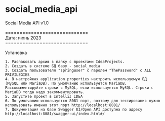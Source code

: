 # social_media_api
Social Media API v1.0

=============================<br>
Дата: июнь 2023<br>
=============================<br>

Установка
~~~~~~~~~
1. Распаковать архив в папку с проектами IdeaProjects.
2. Создать в системе БД базу - social_media
3. Создать пользователя "springuser" с паролем "ThePassword" с ALL PRIVILEGIES
4. В настройках application.properties настроить используемую БД (MySQL или MariaDB). По умолчанию используется MariaDB. Расскомментируйте строки с MySQL, если используется MySQL. Строки с MariaDB тогда надо закомментировать.
5. Запустите проект в IntelliJ IDEA
6. По умолчанию используется 8081 порт, поэтому для тестирования нужно использовать именно этот порт http://localhost:8081/
7. Документация на базе Swagger UI/Open API доступна по адресу http://localhost:8081/swagger-ui/index.html#/
